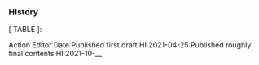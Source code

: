 ### History

[ TABLE ]:

Action Editor Date
Published first draft HI 2021-04-25
Published roughly final contents HI 2021-10-__